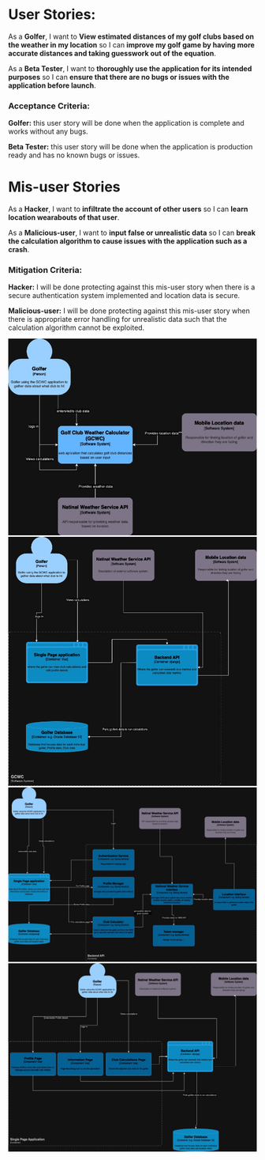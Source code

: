 # User Stories:
As a **Golfer**, I want to **View estimated distances of my golf clubs based on the weather in my location** so I can **improve my golf game by having more accurate distances and taking guesswork out of the equation**.

As a **Beta Tester**, I want to **thoroughly use the application for its intended purposes** so I can **ensure that there are no bugs or issues with the application before launch**.
### Acceptance Criteria: 
**Golfer:** this user story will be done when the application is complete and works without any bugs.

**Beta Tester:** this user story will be done when the application is production ready and has no known bugs or issues.

# Mis-user Stories
As a **Hacker**, I want to **infiltrate the account of other users** so I can **learn location wearabouts of that user**.

As a **Malicious-user**, I want to **input false or unrealistic data** so I can **break the calculation algorithm to cause issues with the application such as a crash**.

### Mitigation Criteria:
**Hacker:** I will be done protecting against this mis-user story when there is a secure authentication system implemented and location data is secure.

**Malicious-user:** I will be done protecting against this mis-user story when there is appropriate error handling for unrealistic data such that the calculation algorithm cannot be exploited.

![Context Diagram](./images/GCWC-Context%20Diagram.jpg)
![Container Diagram](./images/GCWC-Container%20Diagram.jpg)
![Backend Diagram](./images/GCWC-Component%20Diagram%20(backend%20API).jpg)
![Single Page Application Diagram](./images/GCWC-Component%20Diagram%20(Single%20Page%20Aplication).jpg)
